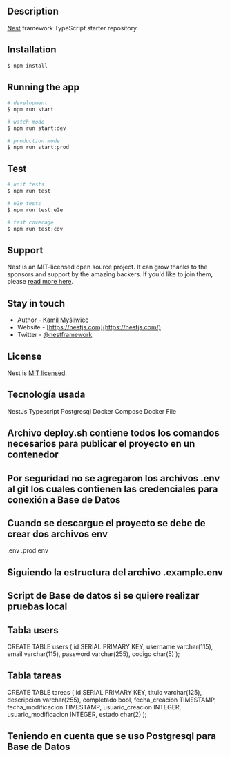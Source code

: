 
## Description

[Nest](https://github.com/nestjs/nest) framework TypeScript starter repository.

## Installation

```bash
$ npm install
```

## Running the app

```bash
# development
$ npm run start

# watch mode
$ npm run start:dev

# production mode
$ npm run start:prod
```

## Test

```bash
# unit tests
$ npm run test

# e2e tests
$ npm run test:e2e

# test coverage
$ npm run test:cov
```

## Support

Nest is an MIT-licensed open source project. It can grow thanks to the sponsors and support by the amazing backers. If you'd like to join them, please [read more here](https://docs.nestjs.com/support).

## Stay in touch

- Author - [Kamil Myśliwiec](https://kamilmysliwiec.com)
- Website - [https://nestjs.com](https://nestjs.com/)
- Twitter - [@nestframework](https://twitter.com/nestframework)

## License

Nest is [MIT licensed](LICENSE).

## Tecnología usada

NestJs
Typescript
Postgresql
Docker Compose
Docker File 

## Archivo deploy.sh contiene todos los comandos necesarios para publicar el proyecto en un contenedor

## Por seguridad no se agregaron los archivos .env al git los cuales contienen las credenciales para conexión a Base de Datos
## Cuando se descargue el proyecto se debe de crear dos archivos env

.env
.prod.env

## Siguiendo la estructura del archivo .example.env

## Script de Base de datos si se quiere realizar pruebas local

## Tabla users

CREATE TABLE users (
    id            SERIAL PRIMARY KEY,
    username      varchar(115),
    email         varchar(115),
	password      varchar(255),
    codigo        char(5)
);

## Tabla tareas

CREATE TABLE tareas (
    id            SERIAL PRIMARY KEY,
    titulo        varchar(125),
    descripcion   varchar(255),
	completado    bool,
    fecha_creacion         TIMESTAMP,
    fecha_modificacion     TIMESTAMP,
	usuario_creacion       INTEGER,
    usuario_modificacion   INTEGER,
    estado        char(2) 
);

## Teniendo en cuenta que se uso Postgresql para Base de Datos